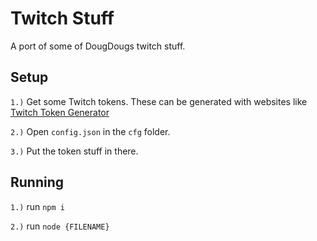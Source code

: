 # Twitch Stuff
A port of some of DougDougs twitch stuff.
## Setup
`1.)` Get some Twitch tokens. These can be generated with websites like [Twitch Token Generator](https://twitchtokengenerator.com/)

`2.)` Open `config.json` in the `cfg` folder.

`3.)` Put the token stuff in there.
## Running
`1.)` run `npm i`

`2.)` run `node {FILENAME}`
